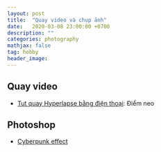 ```yaml
---
layout: post
title:  "Quay video và chụp ảnh"
date:   2020-03-08 23:00:00 +0700
description: ""
categories: photography 
mathjax: false
tag: hobby
header_image: 
---
```


## Quay video
- [Tut quay Hyperlapse bằng điện thoại](https://www.facebook.com/cuongvlog/videos/1500636176772024/): Điểm neo

## Photoshop
- [Cyberpunk effect](https://designervn.net/threads/cach-tao-hiu-ng-anh-cyberpunk-vin-tuong-trong-photoshop.10380/)